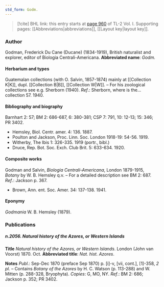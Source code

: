 ```yaml
---
std_form: Godm.
---
```


> [!cite] BHL link: this entry starts at [page 960](https://www.biodiversitylibrary.org/page/33121091) of TL-2 Vol. I.
> Supporting pages: [[Abbreviations|abbreviations]], [[Layout key|layout key]].

### Author

Godman, Frederick Du Cane (Ducane) (1834-1919), British naturalist and explorer, editor of Biologia Centrali-Americana. 
**Abbreviated name**: *Godm.*

#### Herbarium and types

Guatemalan collections (with O. Salvin, 1857-1874) mainly at [[Collection K|K]], dupl. [[Collection B|B]], [[Collection W|W]]. – For his zoological collections see e.g. Sherborn (1940).
*Ref*.: Sherborn, where is the... collection 57. 1940.

#### Bibliography and biography

Barnhart 2: 57; BM 2: 686-687, 6: 380-381; CSP 7: 791, 10: 12-13; 15: 346; PR 3402.
- Hemsley, Biol. Centr. amer. 4: 136. 1887.
- Poulton and Jackson, Proc. Linn. Soc. London 1918-19: 54-56. 1919.
- Witherby, The Ibis 1: 326-335. 1919 (portr., bibl.)
- Druce, Rep. Bot. Soc. Exch. Club Brit. 5: 633-634. 1920.

#### Composite works

Godman and Salvin, *Biologia Centrali-Americana*, London 1879-1915, *Botany* by W. B. Hemsley q.v. – For a detailed description see BM 2: 687.
*Ref*.: Jackson p. 367.
- Brown, Ann. ent. Soc. Amer. 34: 137-138. 1941.

#### Eponymy

*Godmania* W. B. Hemsley (1879).

### Publications

##### n.2056. Natural history of the Azores, or Western Islands

**Title**
*Natural history of the Azores, or Western Islands*. London (John van Voorst) 1870. Oct.
**Abbreviated title**: *Nat. hist. Azores*.

**Notes**
*Publ*.: Sep-Dec 1870 (preface Sep 1870) p. \[i\]-v, \[vii, cont.\], \[1\]-358, *2 pl. –* Contains *Botany of the Azores* by H. C. Watson (p. 113-288) and W. Mitten (p. 288-328, Bryophyta). *Copies*: G, MO, NY.
*Ref*.: BM 2: 686; Jackson p. 352; PR 3402.

